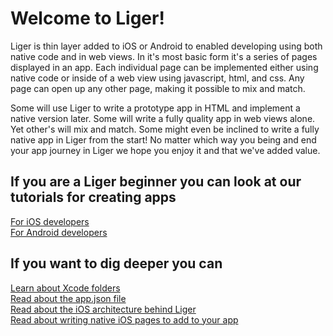 # Welcome to Liger!

Liger is thin layer added to iOS or Android to enabled developing using both native code and in web views. In it's most basic form it's a series of pages displayed in an app. Each individual page can be implemented either using native code or inside of a web view using javascript, html, and css. Any page can open up any other page, making it possible to mix and match.

Some will use Liger to write a prototype app in HTML and implement a native version later. Some will write a fully quality app in web views alone. Yet other's will mix and match. Some might even be inclined to write a fully native app in Liger from the start! No matter which way you being and end your app journey in Liger we hope you enjoy it and that we've added value.

## If you are a Liger beginner you can look at our tutorials for creating apps

[For iOS developers](docs/createiosapp.md) <br />
[For Android developers](http://TODO) <br />

## If you want to dig deeper you can

[Learn about Xcode folders](docs/xcodefolders.md) <br />
[Read about the app.json file](docs/appjson.md) <br />
[Read about the iOS architecture behind Liger](docs/iosarchitecture.md) <br />
[Read about writing native iOS pages to add to your app](docs/objectivecpages.md) <br />
